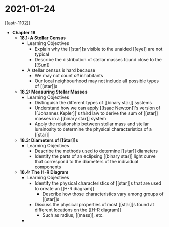 # 2021-01-24

[[astr-1102]]

- **Chapter 18**
  - **18.1: A Stellar Census**
    - Learning Objectives
      - Explain why the [[star]]s visible to the unaided [[eye]] are not typical
      - Describe the distribution of stellar masses found close to the [[Sun]]
    - A stellar census is hard because
      - We may not count *all* inhabitants
      - Our local neighbourhood may not include all possible types of [[star]]s
  - **18.2: Measuring Stellar Masses**
    - Learning Objectives
      - Distinguish the different types of [[binary star]] systems
      - Understand how we can apply [[Isaac Newton]]'s version of [[Johannes Kepler]]'s third law to derive the sum of [[star]] masses in a [[binary star]] system
      - Apply the relationship between stellar mass and stellar luminosity to determine the physical characteristics of a [[star]]
  - **18.3: Diameters of [[Star]]s**
    - Learning Objectives
      - Describe the methods used to determine [[star]] diameters
      - Identify the parts of an eclipsing [[binary star]] light curve that correspond to the diameters of the individual components
  - **18.4: The H-R Diagram**
    - Learning Objectives
      - Identify the physical characteristics of [[star]]s that are used to create an [[H-R diagram]]
        - Describe how those characteristics vary among groups of [[star]]s
      - Discuss the physical properties of most [[star]]s found at different locations on the [[H-R diagram]]
        - Such as radius, [[mass]], etc.
    - 

